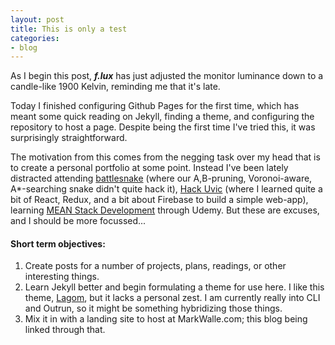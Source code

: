 ```yaml
---
layout: post
title: This is only a test
categories:
- blog
---
```


As I begin this post, **_f.lux_** has just adjusted the monitor luminance down to a candle-like 1900 Kelvin, reminding me that it's late.

Today I finished configuring Github Pages for the first time, which has meant some quick reading on Jekyll, finding a theme, and configuring the repository to host a page. Despite being the first time I've tried this, it was surprisingly straightforward.

The motivation from this comes from the negging task over my head that is to create a personal portfolio at some point. Instead I've been lately distracted attending [battlesnake](battlesnake.io) (where our A,B-pruning, Voronoi-aware, A*-searching snake didn't quite hack it), [Hack Uvic](hackuvic.com) (where I learned quite a bit of React, Redux, and a bit about Firebase to build a simple web-app), learning [MEAN Stack Development](https://www.udemy.com/the-web-developer-bootcamp/) through Udemy. But these are excuses, and I should be more focussed...

#### Short term objectives:

1. Create posts for a number of projects, plans, readings, or other interesting things.
2. Learn Jekyll better and begin formulating a theme for use here. I like this theme, [Lagom](https://github.com/swanson/lagom), but it lacks a personal zest. I am currently really into CLI and Outrun, so it might be something hybridizing those things.
3. Mix it in with a landing site to host at MarkWalle.com; this blog being linked through that.